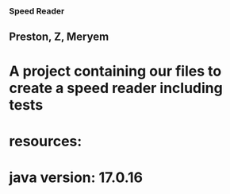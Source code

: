 ### Speed Reader
## Preston, Z, Meryem
# A project containing our files to create a speed reader including tests
# resources: 
# java version: 17.0.16